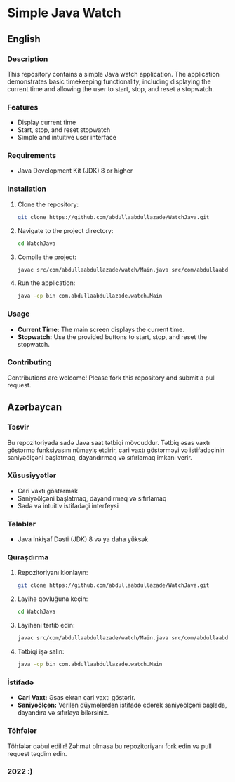 # Simple Java Watch

## English

### Description
This repository contains a simple Java watch application. The application demonstrates basic timekeeping functionality, including displaying the current time and allowing the user to start, stop, and reset a stopwatch.

### Features
- Display current time
- Start, stop, and reset stopwatch
- Simple and intuitive user interface

### Requirements
- Java Development Kit (JDK) 8 or higher

### Installation
1. Clone the repository:
    ```sh
    git clone https://github.com/abdullaabdullazade/WatchJava.git
    ```
2. Navigate to the project directory:
    ```sh
    cd WatchJava
    ```
3. Compile the project:
    ```sh
    javac src/com/abdullaabdullazade/watch/Main.java src/com/abdullaabdullazade/watch/Watch.java -d bin
    ```
4. Run the application:
    ```sh
    java -cp bin com.abdullaabdullazade.watch.Main
    ```

### Usage
- **Current Time:** The main screen displays the current time.
- **Stopwatch:** Use the provided buttons to start, stop, and reset the stopwatch.

### Contributing
Contributions are welcome! Please fork this repository and submit a pull request.



## Azərbaycan

### Təsvir
Bu repozitoriyada sadə Java saat tətbiqi mövcuddur. Tətbiq əsas vaxtı göstərmə funksiyasını nümayiş etdirir, cari vaxtı göstərməyi və istifadəçinin saniyəölçəni başlatmaq, dayandırmaq və sıfırlamaq imkanı verir.

### Xüsusiyyətlər
- Cari vaxtı göstərmək
- Saniyəölçəni başlatmaq, dayandırmaq və sıfırlamaq
- Sadə və intuitiv istifadəçi interfeysi

### Tələblər
- Java İnkişaf Dəsti (JDK) 8 və ya daha yüksək

### Quraşdırma
1. Repozitoriyanı klonlayın:
    ```sh
    git clone https://github.com/abdullaabdullazade/WatchJava.git
    ```
2. Layihə qovluğuna keçin:
    ```sh
    cd WatchJava
    ```
3. Layihəni tərtib edin:
    ```sh
    javac src/com/abdullaabdullazade/watch/Main.java src/com/abdullaabdullazade/watch/Watch.java -d bin
    ```
4. Tətbiqi işə salın:
    ```sh
    java -cp bin com.abdullaabdullazade.watch.Main
    ```

### İstifadə
- **Cari Vaxt:** Əsas ekran cari vaxtı göstərir.
- **Saniyəölçən:** Verilən düymələrdən istifadə edərək saniyəölçəni başlada, dayandıra və sıfırlaya bilərsiniz.

### Töhfələr
Töhfələr qəbul edilir! Zəhmət olmasa bu repozitoriyanı fork edin və pull request təqdim edin.



### 2022 :)

